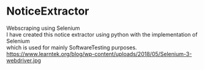# NoticeExtractor
Webscraping using Selenium<br>
I have created this notice extractor using python with the implementation of Selenium <br>
which is used for mainly SoftwareTesting purposes.
https://www.learntek.org/blog/wp-content/uploads/2018/05/Selenium-3-webdriver.jpg
